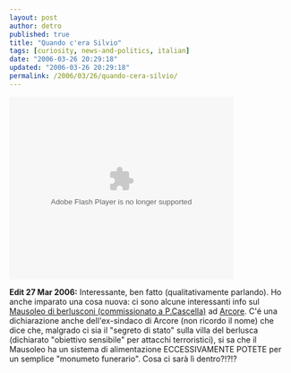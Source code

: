 ```yaml
---
layout: post
author: detro
published: true
title: "Quando c'era Silvio"
tags: [curiosity, news-and-politics, italian]
date: "2006-03-26 20:29:18"
updated: "2006-03-26 20:29:18"
permalink: /2006/03/26/quando-cera-silvio/
---
```


<embed style="width:400px; height:326px;" id="VideoPlayback" align="middle" type="application/x-shockwave-flash" src="http://video.google.com/googleplayer.swf?videoUrl=http%3A%2F%2Fvp.video.google.com%2Fvideodownload%3Fversion%3D0%26secureurl%3DpQAAALuIOiHkWIs-g1X3ovE3b0ekGYUH_0G46OjmOTGNKoLN3SCk_lSTIJi5XAR1ovGREOC3iDOR540cntV3BBxRxJRPttfSSyXqIuUwt-vkS4PMu3uCAOdPjhCXzNVygA5iXK9WpIvZknC8cnXYeiWo5KKqQag8xg1oEPf5qNj8rQD_pBX021JGvWj214i_-uZSQNnTkFpdXf7tJab2tUAVWkKZvNenvmPIJhWbAP89wwA1%26sigh%3DgZVIQvobeib4XmKXve_sKaMLOTU%26begin%3D0%26len%3D5382000%26docid%3D2475570890371431660&thumbnailUrl=http%3A%2F%2Fvideo.google.com%2FThumbnailServer%3Fcontentid%3D3081684baf66a70e%26second%3D5%26itag%3Dw320%26urlcreated%3D1143401307%26sigh%3DPu728IIPtn6WwIRGOi8oHF96Hgs&playerId=2475570890371431660" allowScriptAccess="sameDomain" quality="best" bgcolor="#ffffff" scale="noScale" wmode="window" salign="TL"  FlashVars="playerMode=embedded"> </embed>

<strong>Edit 27 Mar 2006:</strong> Interessante, ben fatto (qualitativamente parlando). Ho anche imparato una cosa nuova: ci sono alcune interessanti info sul <a href="http://it.wikipedia.org/wiki/Pietro_Cascella">Mausoleo di berlusconi (commissionato a P.Cascella)</a> ad <a href="http://it.wikipedia.org/wiki/Arcore">Arcore</a>. C'é una dichiarazione anche dell'ex-sindaco di Arcore (non ricordo il nome) che dice che, malgrado ci sia il "segreto di stato" sulla villa del berlusca (dichiarato "obiettivo sensibile" per attacchi terroristici), si sa che il Mausoleo ha un sistema di alimentazione ECCESSIVAMENTE POTETE per un semplice "monumeto funerario". Cosa ci sarà lì dentro?!?!?
